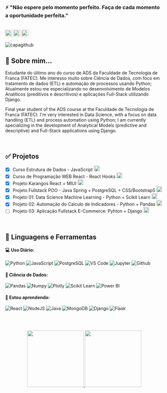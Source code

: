 ### ⚡ "Não espere pelo momento perfeito. Faça de cada momento a oportunidade perfeita." <br></br>
<a href="https://discord.gg/wagxzStdcR" target="_blank"><img src="https://img.shields.io/badge/Discord-7289DA?style=for-the-badge&logo=discord&logoColor=white" target="_blank" height="22"></a> 
  <a href = "mailto:hugomacielcesar@gmail.com"><img src="https://img.shields.io/badge/-Gmail-%23333?style=for-the-badge&logo=gmail&logoColor=red" target="_blank" height="22"></a>
  <a href="https://www.linkedin.com/in/hugo-cesar-7520851a3" target="_blank"><img src="https://img.shields.io/badge/-LinkedIn-%230077B5?style=for-the-badge&logo=linkedin&logoColor=white" target="_blank" height="22"></a> </br>
  </div>
  
![capagithub](https://user-images.githubusercontent.com/70041844/150693140-c7b6c78d-cc2f-4542-ae26-bbe034410920.jpg)

## 💬 Sobre mim...
  Estudante do último ano do curso de ADS da Faculdade de Tecnologia de Franca (FATEC). Me interesso muito sobre Ciência de Dados, com foco em tratamento de dados (ETL) e automação de processos usando Python; Atualmente estou me especializando no desenvolvimento de Modelos Analíticos (preditivos e descritivos) e aplicações Full-Stack utilizando Django.
  
  Final year student of the ADS course at the Faculdade de Tecnologia de Franca (FATEC). I'm very interested in Data Science, with a focus on data handling (ETL) and process automation using Python; I am currently specializing in the development of Analytical Models (predictive and descriptive) and Full-Stack applications using Django.
  
</br>

## ✅ Projetos 
  - [x] Curso Estrutura de Dados - JavaScript <img src="https://cdn.jsdelivr.net/gh/devicons/devicon/icons/javascript/javascript-original.svg" height="18" weight="30" />
  - [x] Curso de Programação WEB React - React Hooks <img src="https://cdn.jsdelivr.net/gh/devicons/devicon/icons/react/react-original.svg" height="18" weight="30" />
  - [x] Projeto Karangos React + MIUI <img src="https://cdn.jsdelivr.net/gh/devicons/devicon/icons/react/react-original.svg" height="18" weight="30" />
  - [x] Projeto Fullstack POO - Java Spring + PostgreSQL + CSS/Bootstrap5 <img src="https://cdn.jsdelivr.net/gh/devicons/devicon/icons/spring/spring-original.svg" height="18" weight="30" />
  - [X] Projeto 01: Data Science Machine Learning - Python + Scikit Learn <img src="https://cdn.jsdelivr.net/gh/devicons/devicon/icons/python/python-original.svg" height="18" weight="30" />
  - [X] Projeto 02: Automação do Calculo de Indicadores - Python + Pandas <img src="https://cdn.jsdelivr.net/gh/devicons/devicon/icons/python/python-original.svg" height="18" weight="30"/>
  - [ ] Projeto 03: Aplicação Fullstack E-Commerce: Pyhton + Django <img src="https://cdn.jsdelivr.net/gh/devicons/devicon/icons/python/python-original.svg" height="18" weight="30"/>

</br>

## :rocket: Linguagens e Ferramentas ##

#### 💻 Uso Diário:
![Python](https://img.shields.io/badge/-Pyhton-black?style=plastic&logo=python)
![JavaScript](https://img.shields.io/badge/-JavaScript-black?style=plastic&logo=javascript)
![PostgreSQL](https://img.shields.io/badge/-PostgreSQL-black?style=plastic&logo=PostgreSQL)
![VS Code](https://img.shields.io/badge/-VS%20Code-black?style=plastic&logo=visual-studio-code)
![Jupyter](https://img.shields.io/badge/-Jupyter-black?style=plastic&logo=Jupyter)
![Github](https://img.shields.io/badge/-Github-black?style=plastic&logo=Github)

#### 🎲 Ciência de Dados:
![Pandas](https://img.shields.io/badge/-Pandas-black?style=plastic&logo=Pandas)
![Numpy](https://img.shields.io/badge/-Numpy-black?style=plastic&logo=Numpy)
![Plotly](https://img.shields.io/badge/-Plotly-black?style=plastic&logo=Plotly)
![Scikit Learn](https://img.shields.io/badge/-Scikit%20Learn-black?style=plastic&logo=scikit-learn)
![Power BI](https://img.shields.io/badge/-Power%20BI-black?style=plastic&logo=Power-BI)


#### 🌱 Estou aprendendo:
![React](https://img.shields.io/badge/-React-black?style=plastic&logo=React)
![NodeJS](https://img.shields.io/badge/-Node%20JS-black?style=plastic&logo=Node-JS)
![Java](https://img.shields.io/badge/-Java-black?style=plastic&logo=Java)
![MongoDB](https://img.shields.io/badge/-MongoDB-black?style=plastic&logo=Mongodb)
![Django](https://img.shields.io/badge/-Django-black?style=plastic&logo=Django)
![Flask](https://img.shields.io/badge/-Flask-black?style=plastic&logo=Flask)

<br></br>
  
<div align="center">
  <a href="https://github.com/hugomacielads">
  <img height="180em" src="https://github-readme-stats.vercel.app/api?username=hugomacielads&show_icons=true&theme=dark&include_all_commits=true&count_private=true"/>
  <img height="180em" src="https://github-readme-stats.vercel.app/api/top-langs/?username=hugomacielads&layout=compact&langs_count=7&theme=dark"/>
</div>  
